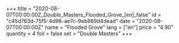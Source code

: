 +++
title = "2020-08-07T00:00:00Z_Double_Masters_Flooded_Grove_[en]_false"
id = "c45d763d-75f5-4d96-ae7c-9eb869d4dead"
date = "2020-08-07T00:00:00Z"
name = "Flooded Grove"
lang = ["en"]
price = "4.90"
quantity = 4
foil = false
set = "Double Masters"
+++
